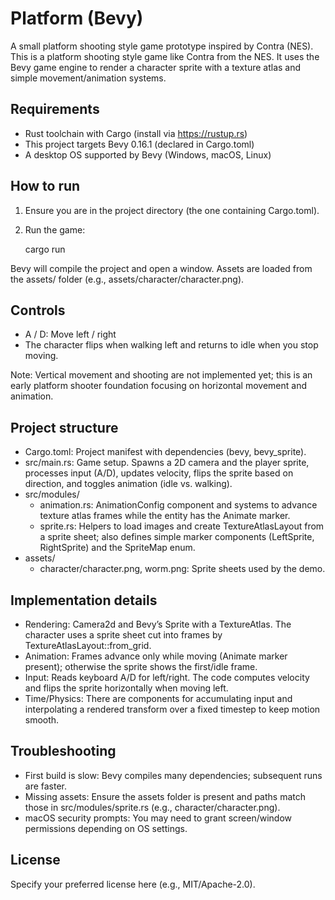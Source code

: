 # Platform (Bevy)

A small platform shooting style game prototype inspired by Contra (NES). This is a platform shooting style game like Contra from the NES. It uses the Bevy game engine to render a character sprite with a texture atlas and simple movement/animation systems.

## Requirements
- Rust toolchain with Cargo (install via https://rustup.rs)
- This project targets Bevy 0.16.1 (declared in Cargo.toml)
- A desktop OS supported by Bevy (Windows, macOS, Linux)

## How to run
1. Ensure you are in the project directory (the one containing Cargo.toml).
2. Run the game:
   
   cargo run

Bevy will compile the project and open a window. Assets are loaded from the assets/ folder (e.g., assets/character/character.png).

## Controls
- A / D: Move left / right
- The character flips when walking left and returns to idle when you stop moving.

Note: Vertical movement and shooting are not implemented yet; this is an early platform shooter foundation focusing on horizontal movement and animation.

## Project structure
- Cargo.toml: Project manifest with dependencies (bevy, bevy_sprite).
- src/main.rs: Game setup. Spawns a 2D camera and the player sprite, processes input (A/D), updates velocity, flips the sprite based on direction, and toggles animation (idle vs. walking).
- src/modules/
  - animation.rs: AnimationConfig component and systems to advance texture atlas frames while the entity has the Animate marker.
  - sprite.rs: Helpers to load images and create TextureAtlasLayout from a sprite sheet; also defines simple marker components (LeftSprite, RightSprite) and the SpriteMap enum.
- assets/
  - character/character.png, worm.png: Sprite sheets used by the demo.

## Implementation details
- Rendering: Camera2d and Bevy’s Sprite with a TextureAtlas. The character uses a sprite sheet cut into frames by TextureAtlasLayout::from_grid.
- Animation: Frames advance only while moving (Animate marker present); otherwise the sprite shows the first/idle frame.
- Input: Reads keyboard A/D for left/right. The code computes velocity and flips the sprite horizontally when moving left.
- Time/Physics: There are components for accumulating input and interpolating a rendered transform over a fixed timestep to keep motion smooth.

## Troubleshooting
- First build is slow: Bevy compiles many dependencies; subsequent runs are faster.
- Missing assets: Ensure the assets folder is present and paths match those in src/modules/sprite.rs (e.g., character/character.png).
- macOS security prompts: You may need to grant screen/window permissions depending on OS settings.

## License
Specify your preferred license here (e.g., MIT/Apache-2.0).